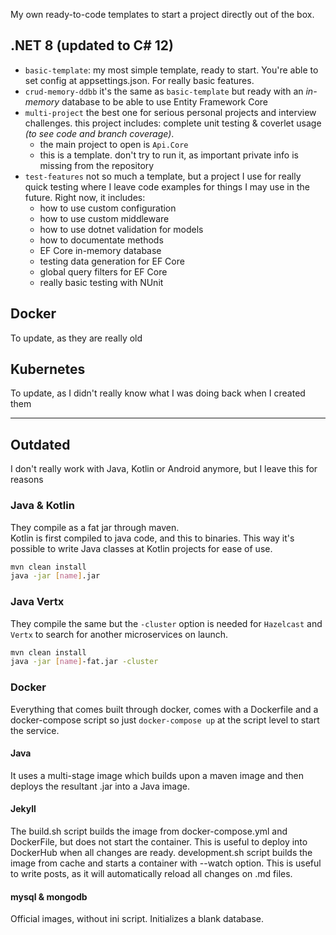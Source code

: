 My own ready-to-code templates to start a project directly out of the box.

## .NET 8 (updated to C# 12)
* `basic-template`: my most simple template, ready to start. You're able to set config at appsettings.json. For really basic features. 
* `crud-memory-ddbb` it's the same as `basic-template` but ready with an *in-memory* database to be able to use Entity Framework Core
* `multi-project` the best one for serious personal projects and interview challenges. this project includes: complete unit testing & coverlet usage *(to see code and branch coverage)*.
  * the main project to open is `Api.Core`
  * this is a template. don't try to run it, as important private info is missing from the repository
* `test-features` not so much a template, but a project I use for really quick testing where I leave code examples for things I may use in the future. Right now, it includes:
  * how to use custom configuration
  * how to use custom middleware
  * how to use dotnet validation for models
  * how to documentate methods
  * EF Core in-memory database
  * testing data generation for EF Core
  * global query filters for EF Core
  * really basic testing with NUnit

## Docker
To update, as they are really old

## Kubernetes
To update, as I didn't really know what I was doing back when I created them

---
## Outdated
I don't really work with Java, Kotlin or Android anymore, but I leave this for reasons

### Java & Kotlin
They compile as a fat jar through maven.  
Kotlin is first compiled to java code, and this to binaries. This way it's possible to write Java classes at Kotlin projects for ease of use.

~~~ bash
mvn clean install
java -jar [name].jar  
~~~

### Java Vertx
They compile the same but the `-cluster` option is needed for `Hazelcast` and `Vertx` to search for another microservices on launch.
~~~ bash
mvn clean install  
java -jar [name]-fat.jar -cluster
~~~

### Docker
Everything that comes built through docker, comes with a Dockerfile and a docker-compose script so just `docker-compose up` at the script level to start the service.

#### Java
It uses a multi-stage image which builds upon a maven image and then deploys the resultant .jar into a Java image.

#### Jekyll
The build.sh script builds the image from docker-compose.yml and DockerFile, but does not start the container. This is useful to deploy into DockerHub when all changes are ready.
development.sh script builds the image from cache and starts a container with --watch option. This is useful to write posts, as it will automatically reload all changes on .md files.

#### mysql & mongodb
Official images, without ini script. Initializes a blank database.
